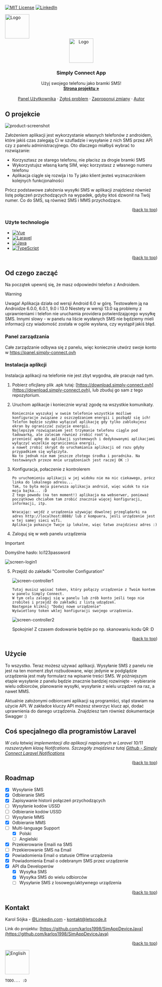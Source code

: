 <a name="readme-top"></a>

[![MIT License][license-shield]][license-url]
[![LinkedIn][linkedin-shield]][linkedin-url]


<img src="assets/langs/pl.svg" alt="Logo" width="80" height="80">

<!-- PROJECT LOGO -->
<br />
<div align="center">
  <a href="https://github.com/karlos1998/SimAppDeviceJava">
    <img src="assets/logo.svg" alt="Logo" width="80" height="80">
  </a>

<h3 align="center">Simply Connect App</h3>

  <p align="center">
    Użyj swojego telefonu jako bramki SMS!
    <br />
    <a href="https://simply-connect.ovh"><strong>Strona projektu »</strong></a>
    <br />
    <br />
    <a href="https://panel.simply-connect.ovh">Panel Użytkownika</a>
    ·
    <a href="https://github.com/karlos1998/SimAppDeviceJava/issues/new?labels=bug&template=bug-report---.md">Zgłoś problem</a>
    ·
    <a href="https://github.com/karlos1998/SimAppDeviceJava/issues/new?labels=enhancement&template=feature-request---.md">Zaproponuj zmiany</a>
    ·   
    <a href="https://letscode.it">Autor</a>
  </p>
</div>

<!-- ABOUT THE PROJECT -->
## O projekcie

![product-screenshot]

Założeniem aplikacji jest wykorzystanie własnych telefonów z androidem, które jakiś czas zalegają Ci w szufladzie i wysyłanie z nich SMS przez API czy z panelu administracyjnego.
Oto dlaczego miałbyś wybrać to rozwiązanie:
* Korzysztasz ze starego telefonu, nie płacisz za drogie bramki SMS
* Wykorzystujsz własną kartę SIM, więc korzystasz z własnego numeru telefonu
* Aplikacja ciągle się rozwija i to Ty jako klient jesteś wyznacznikiem kolejnych funkcjonalności

Prócz podstawowe założenia wysyłki SMS w aplikacji znajdziesz również listę połączeń przychodzących na wypadek, gdyby ktoś dzwonił na Twój numer. Co do SMS, są również SMS i MMS przychodzące.

<p align="right">(<a href="#readme-top">back to top</a>)</p>



### Użyte technologie

* [![Vue][Vue.js]][Vue-url]
* [![Laravel][Laravel.com]][Laravel-url]
* [![Java][Java.com]][Java-url]
* [![TypeScript][TypeScript.org]][TypeScript-url]

<p align="right">(<a href="#readme-top">back to top</a>)</p>



## Od czego zacząć

Na początek upewnij się, że masz odpowiedni telefon z Androidem.

> [!WARNING]  
> Uwaga! Aplikacja działa od wersji Android 6.0 w górę.
> Testowałem ją na Androidze 6.0.0, 6.0.1, 9.0 i 13.0
> Niestety w wersji 13.0 są problemy z uprawnieniami i telefon nie uruchamia providera potwierdzającego wysyłkę SMS.
> Innymi slowy - w panelu na liście wysłanych SMS nie będziemy mieli informacji czy wiadomość została w ogóle wysłana, czy wystąpił jakiś błąd.


### Panel zarządzania

Całe zarządzanie odbywa się z panelu, więc koniecznie utwórz swoje konto w <a href="https://panel.simply-connect.ovh">https://panel.simply-connect.ovh</a>


### Instalacja aplikcji

Instalacja aplikacji na telefonie nie jest zbyt wygodna, ale pracuje nad tym.
1. Pobierz oficjlany plik .apk tutaj: [https://download.simply-connect.ovh](https://download.simply-connect.ovh), lub zbuduj go sam z tego repozytorium.
2. Uruchom aplikacje i koniecznie wyraź zgodę na wszystkie komunikaty.
   ```
   Koniecznie wyszukaj w swoim telefonie wszystkie możliwe konfiguracje związane z oszczędzaniem energii i pozbądź się ich!
   Telefon będzie szybko wyłączał aplikację gdy tylko zablokujesz ekran by ograniczać zużycie energii.
   Najlepszym rozwiązaniem jest trzymanie telefonu ciągle pod ładowarką, ale zalecam również zrobić root'a, 
   przenieść apkę do aplikacji systemowych i dedykowanymi aplikacjami wyłączyć wszelkie ograniczenia energii, 
   a nawet zrobić skrypt do uruchamiania aplikacji od razu gdyby przypadkiem się wyłączyła. 
   Na to jednak nie mam jeszcze złotego środka i poradnika. Na testowanych przeze mnie urządzeniach jest raczej OK :)
   ```
3. Konfiguracja, połaczenie z kontrolerem
   ```
   Po uruchomieniu aplikacji w jej widoku nie ma nic ciekawego, prócz linka do lokalnego adresu...
   Tak, to była moja pierwsza aplikacja android, więc widok to nie moja bajka... :D
   Z tego powodu (na ten moment!) aplikacja ma webserwer, ponieważ początkowo chciałem tam zrobić znacznie więcej konfiguracji, informacji, itp.
   
   Wracając: wejdź z urządzenia używając dowolnej przeglądarki na adres http://localhost:8888/ lub z kompuera, jeśli urządzenie jest w tej samej sieci wifi.
   Aplikacja pokazuje Twoje ip lokalne, więc łatwo znajdziesz adres :)
   ```
   
4. Zaloguj się w web panelu urządzenia

> [!IMPORTANT]
> Domyślne hasło: lci123password

   ![screen-login1]


5. Przejdź do zakładki "Controller Configuration"

    ![screen-controller1]

    ```
   Tutaj musisz wpisać token, który połączy urządzenie z Twoim kontem w panelu Simply Connect.
   W tym celu zaloguj się w panelu lub zrób konto jeśli tego nie zrobiłeś i przejdź do zakładki z listą udządzeń.
   Następnie kliknij "Dodaj nowe urządzenie"
   Wyświetlony token wklej konfiguracji swojego urządzenia.
    ```

    ![screen-controller2]

    Spokojnie! Z czasem dodowanie będzie po np. skanowaniu kodu QR :D
    

<p align="right">(<a href="#readme-top">back to top</a>)</p>




## Użycie

To wszystko. Teraz możesz używać aplikacji. Wysyłanie SMS z panelu nie jest na ten moment zbyt rozbudowane, więc jedynie w podglądzie urządzenia jest mały formularz na wpisanie treści SMS.
W późniejszym etapie wysyłanie z panelu będzie znacznie bardziej rozwinięte - wybieranie wielu odbiorców, planowanie wysyłki, wysyłanie z wielu urządzeń na raz, a nawet MMS.

Aktualnie założonymi odbiorcami aplikacji są programiści, stąd stawiam na użycie API.
W zakładce kluczy API możesz stworzyc klucz api, dodać uprawnienia do danego urządzenia.
Znajdziesz tam również dokumentacje Swagger :)

## Coś specjalnego dla programistów Laravel

_W celu łatwiej implementacji dla aplikacji napisanych w Laravel 10/11 rozszerzyłem klasę Notifcations.
Szczegóły znajdziesz tutaj [Github - Simply Connect Laravel Notifications](https://github.com/karlos1998/simply-connect-laravel-notifications)_

<p align="right">(<a href="#readme-top">back to top</a>)</p>



<!-- ROADMAP -->
## Roadmap

- [x] Wysyłanie SMS
- [x] Odbieranie SMS
- [x] Zapisywanie historii połączeń przychodzących
- [ ] Wysyłanie kodów USSD
- [ ] Odbieranie kodów USSD
- [ ] Wysyłanie MMS
- [x] Odbieranie MMS
- [ ] Multi-language Support
    - [x] Polski
    - [ ] Angielski
- [x] Przekierowanie Emaili na SMS
- [ ] Przekierowanie SMS na Email
- [x] Powiadomienia Email o statusie Offline urządzenia
- [x] Powiadomienia Email o odebranym SMS przez urządzenie
- [x] API dla Developerów
  - [x] Wysyłka SMS
  - [x] Wysyłka SMS do wielu odbiorców
  - [ ]  Wysyłanie SMS z losowego/aktywnego urządzenia

<p align="right">(<a href="#readme-top">back to top</a>)</p>


<!-- CONTACT -->
## Kontakt

Karol Sójka - [@Linkedin.com][linkedin-url] - kontakt@letscode.it

Link do projektu: [https://github.com/karlos1998/SimAppDeviceJava](https://github.com/karlos1998/SimAppDeviceJava)

<p align="right">(<a href="#readme-top">back to top</a>)</p>

<img src="assets/langs/en.svg" alt="Englisih" width="80" height="80">

```
TODO... :D
```

<!-- MARKDOWN LINKS & IMAGES -->
<!-- https://www.markdownguide.org/basic-syntax/#reference-style-links -->
[contributors-shield]: https://img.shields.io/github/contributors/othneildrew/Best-README-Template.svg?style=for-the-badge
[contributors-url]: https://github.com/karlos1998/SimAppDeviceJava/graphs/contributors
[forks-shield]: https://img.shields.io/github/forks/othneildrew/Best-README-Template.svg?style=for-the-badge
[forks-url]: https://github.com/karlos1998/SimAppDeviceJava/network/members
[stars-shield]: https://img.shields.io/github/stars/othneildrew/Best-README-Template.svg?style=for-the-badge
[stars-url]: https://github.com/karlos1998/SimAppDeviceJava/stargazers
[issues-shield]: https://img.shields.io/github/issues/othneildrew/Best-README-Template.svg?style=for-the-badge
[issues-url]: https://github.com/karlos1998/SimAppDeviceJava/issues
[license-shield]: https://img.shields.io/github/license/othneildrew/Best-README-Template.svg?style=for-the-badge
[license-url]: https://github.com/karlos1998/SimAppDeviceJava/blob/master/LICENSE.txt
[linkedin-shield]: https://img.shields.io/badge/-LinkedIn-black.svg?style=for-the-badge&logo=linkedin&colorB=555
[linkedin-url]: https://www.linkedin.com/in/karol-sójka-17952825b/

[product-screenshot]: assets/screen1.png
[screen-login1]: assets/screen-login1.png
[screen-controller1]: assets/screen-controller1.png
[screen-controller2]: assets/screen-controller2.png


[Vue.js]: https://img.shields.io/badge/Vue.js-35495E?style=for-the-badge&logo=vuedotjs&logoColor=4FC08D
[Vue-url]: https://vuejs.org/
[Laravel.com]: https://img.shields.io/badge/Laravel-FF2D20?style=for-the-badge&logo=laravel&logoColor=white
[Laravel-url]: https://laravel.com
[Java.com]: https://img.shields.io/badge/Java-ED8B00?style=for-the-badge&logo=openjdk&logoColor=white
[Java-url]: https://java.com
[TypeScript.org]: https://shields.io/badge/TypeScript-3178C6?logo=TypeScript&logoColor=FFF&style=flat-square
[TypeScript-url]: https://www.typescriptlang.org/